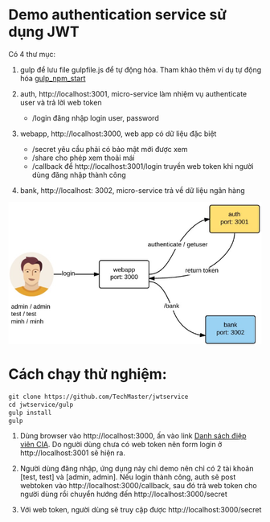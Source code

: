 # Demo authentication service sử dụng JWT

Có 4 thư mục:
1. gulp để lưu file gulpfile.js để tự động hóa. Tham khảo thêm ví dụ tự động hóa [gulp_npm_start](https://github.com/TechMaster/gulp_npm_start)
2. auth, http://localhost:3001, micro-service làm nhiệm vụ authenticate user và trả lời web token
    - /login  đăng nhập login user, password
    
3. webapp, http://localhost:3000, web app có dữ liệu đặc biệt
    - /secret yêu cầu phải có bảo mật mới được xem
    - /share cho phép xem thoải mái
    - /callback để http://localhost:3001/login truyền web token khi người dùng đăng nhập thành công
4. bank, http://localhost: 3002, micro-service trả về dữ liệu ngân hàng

 ![diagram](diagram.jpg)    
     

# Cách chạy thử nghiệm:

```
git clone https://github.com/TechMaster/jwtservice
cd jwtservice/gulp
gulp install
gulp
```

1. Dùng browser vào http://localhost:3000, ấn vào link [Danh sách điệp viên CIA](http://localhost:3000/secret). Do người dùng chưa
có web token nên form login ở http://localhost:3001 sẽ hiện ra.

2. Người dùng đăng nhập, ứng dụng này chỉ demo nên chỉ có 2 tài khoản [test, test] và [admin, admin]. Nếu login thành công, auth sẽ
post webtoken vào http://localhost:3000/callback, sau đó trả web token cho người dùng rồi chuyển hướng đến http://localhost:3000/secret

3. Với web token, người dùng sẽ truy cập được http://localhost:3000/secret
